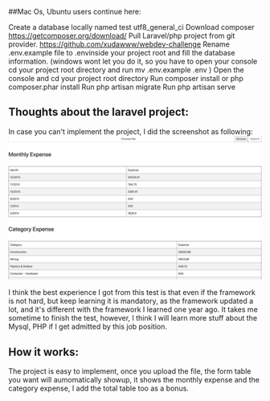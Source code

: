 ##Mac Os, Ubuntu users continue here:

Create a database locally named test utf8_general_ci
Download composer https://getcomposer.org/download/
Pull Laravel/php project from git provider. https://github.com/xudawww/webdev-challenge
Rename .env.example file to .envinside your project root and fill the database information. (windows wont let you do it, so you have to open your console cd your project root directory and run mv .env.example .env )
Open the console and cd your project root directory
Run composer install or php composer.phar install
Run php artisan migrate
Run php artisan serve


## Thoughts about the laravel project:

In case you can't implement the project, I did the screenshot as following:
![Test Image 4](https://github.com/xudawww/webdev-challenge/blob/master/Screen%20Shot%202020-01-24%20at%203.45.16%20PM.png)

I think the best experience I got from this test is that even if the framework is not hard, but keep learning it is mandatory, as the framework updated a lot, and it's different with the framework I learned one year ago. It takes me sometime to finish the test, however, I think I will learn more stuff about the Mysql, PHP if I get admitted by this job position. 



## How it works:

The project is easy to implement, once you upload the file, the form table you want will aumomatically showup, it shows the monthly expense and the category expense, I add the total table too as a bonus.
